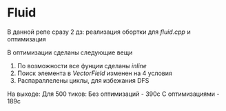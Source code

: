 # Fluid

В  данной репе сразу 2 дз: реализация обортки для $fluid.cpp$ и оптимизация

В оптимизации сделаны следующие вещи
1. По возможности все фунции сделаны $inline$
2. Поиск элемента в $VectorField$ изменен на 4 условия
3. Распараллелены циклы, для избежания DFS

На выходе:
Для 500 тиков:
Без оптимизаций - 390с
С оптимизациями - 189с
